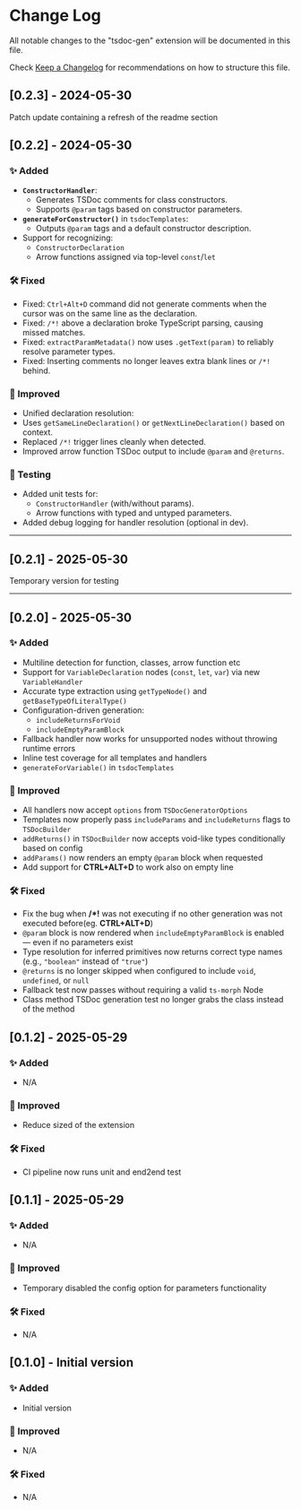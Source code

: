 # Change Log

All notable changes to the "tsdoc-gen" extension will be documented in this file.

Check [Keep a Changelog](http://keepachangelog.com/) for recommendations on how to structure this file.

## [0.2.3] - 2024-05-30

Patch update containing a refresh of the readme section

## [0.2.2] - 2024-05-30

### ✨ Added

- **`ConstructorHandler`**:
  - Generates TSDoc comments for class constructors.
  - Supports `@param` tags based on constructor parameters.
- **`generateForConstructor()`** in `tsdocTemplates`:
  - Outputs `@param` tags and a default constructor description.
- Support for recognizing:
  - `ConstructorDeclaration`
  - Arrow functions assigned via top-level `const`/`let`

### 🛠️ Fixed

- Fixed: `Ctrl+Alt+D` command did not generate comments when the cursor was on the same line as the declaration.
- Fixed: `/*!` above a declaration broke TypeScript parsing, causing missed matches.
- Fixed: `extractParamMetadata()` now uses `.getText(param)` to reliably resolve parameter types.
- Fixed: Inserting comments no longer leaves extra blank lines or `/*!` behind.

### 🧹 Improved

- Unified declaration resolution:
- Uses `getSameLineDeclaration()` or `getNextLineDeclaration()` based on context.
- Replaced `/*!` trigger lines cleanly when detected.
- Improved arrow function TSDoc output to include `@param` and `@returns`.

### 🧪 Testing

- Added unit tests for:
  - `ConstructorHandler` (with/without params).
  - Arrow functions with typed and untyped parameters.
- Added debug logging for handler resolution (optional in dev).

---

## [0.2.1] - 2025-05-30

Temporary version for testing

---

## [0.2.0] - 2025-05-30

### ✨ Added

- Multiline detection for function, classes, arrow function etc
- Support for `VariableDeclaration` nodes (`const`, `let`, `var`) via new `VariableHandler`
- Accurate type extraction using `getTypeNode()` and `getBaseTypeOfLiteralType()`
- Configuration-driven generation:
  - `includeReturnsForVoid`
  - `includeEmptyParamBlock`
- Fallback handler now works for unsupported nodes without throwing runtime errors
- Inline test coverage for all templates and handlers
- `generateForVariable()` in `tsdocTemplates`

### 🧹 Improved

- All handlers now accept `options` from `TSDocGeneratorOptions`
- Templates now properly pass `includeParams` and `includeReturns` flags to `TSDocBuilder`
- `addReturns()` in `TSDocBuilder` now accepts void-like types conditionally based on config
- `addParams()` now renders an empty `@param` block when requested
- Add support for **CTRL+ALT+D** to work also on empty line

### 🛠️ Fixed

- Fix the bug when **/\*!** was not executing if no other generation was not executed before(eg. **CTRL+ALT+D**)
- `@param` block is now rendered when `includeEmptyParamBlock` is enabled — even if no parameters exist
- Type resolution for inferred primitives now returns correct type names (e.g., `"boolean"` instead of `"true"`)
- `@returns` is no longer skipped when configured to include `void`, `undefined`, or `null`
- Fallback test now passes without requiring a valid `ts-morph` Node
- Class method TSDoc generation test no longer grabs the class instead of the method

## [0.1.2] - 2025-05-29

### ✨ Added

- N/A

### 🧹 Improved

- Reduce sized of the extension

### 🛠️ Fixed

- CI pipeline now runs unit and end2end test

## [0.1.1] - 2025-05-29

### ✨ Added

- N/A

### 🧹 Improved

- Temporary disabled the config option for parameters functionality

### 🛠️ Fixed

- N/A

## [0.1.0] - Initial version

### ✨ Added

- Initial version

### 🧹 Improved

- N/A

### 🛠️ Fixed

- N/A
